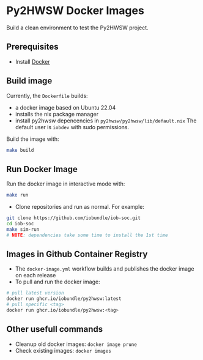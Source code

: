 <!--
SPDX-FileCopyrightText: 2025 IObundle

SPDX-License-Identifier: MIT
-->

# Py2HWSW Docker Images
Build a clean environment to test the Py2HWSW project.

## Prerequisites
- Install [Docker](https://docs.docker.com/engine/install/)

## Build image
Currently, the `Dockerfile` builds:
- a docker image based on Ubuntu 22.04 
- installs the nix package manager
- install py2hwsw depencencies in `py2hwsw/py2hwsw/lib/default.nix`
The default user is `iobdev` with sudo permissions.

Build the image with:
```bash
make build
```

## Run Docker Image
Run the docker image in interactive mode with:
```bash
make run
```
- Clone repositories and run as normal. For example:
```bash
git clone https://github.com/iobundle/iob-soc.git
cd iob-soc
make sim-run
# NOTE: dependencies take some time to install the 1st time
```

## Images in Github Container Registry
- The `docker-image.yml` workflow builds and publishes the docker image on each
  release
- To pull and run the docker image:
```bash
# pull latest version
docker run ghcr.io/iobundle/py2hwsw:latest
# pull specific <tag>
docker run ghcr.io/iobundle/py2hwsw:<tag>
```

## Other usefull commands
- Cleanup old docker images: `docker image prune`
- Check existing images: `docker images`
